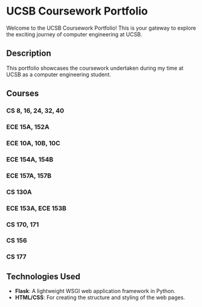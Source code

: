 # UCSB Coursework Portfolio

Welcome to the UCSB Coursework Portfolio! This is your gateway to explore the exciting journey of computer engineering at UCSB. 

## Description

This portfolio showcases the coursework undertaken during my time at UCSB as a computer engineering student.

## Courses

### CS 8, 16, 24, 32, 40

### ECE 15A, 152A

### ECE 10A, 10B, 10C

### ECE 154A, 154B

### ECE 157A, 157B

### CS 130A

### ECE 153A, ECE 153B

### CS 170, 171

### CS 156

### CS 177

## Technologies Used

- **Flask**: A lightweight WSGI web application framework in Python.
- **HTML/CSS**: For creating the structure and styling of the web pages.
